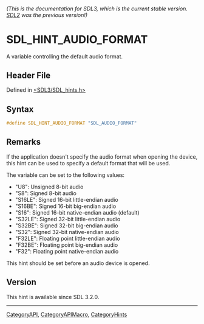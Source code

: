 ###### (This is the documentation for SDL3, which is the current stable version. [SDL2](https://wiki.libsdl.org/SDL2/) was the previous version!)
# SDL_HINT_AUDIO_FORMAT

A variable controlling the default audio format.

## Header File

Defined in [<SDL3/SDL_hints.h>](https://github.com/libsdl-org/SDL/blob/main/include/SDL3/SDL_hints.h)

## Syntax

```c
#define SDL_HINT_AUDIO_FORMAT "SDL_AUDIO_FORMAT"
```

## Remarks

If the application doesn't specify the audio format when opening the
device, this hint can be used to specify a default format that will be
used.

The variable can be set to the following values:

- "U8": Unsigned 8-bit audio
- "S8": Signed 8-bit audio
- "S16LE": Signed 16-bit little-endian audio
- "S16BE": Signed 16-bit big-endian audio
- "S16": Signed 16-bit native-endian audio (default)
- "S32LE": Signed 32-bit little-endian audio
- "S32BE": Signed 32-bit big-endian audio
- "S32": Signed 32-bit native-endian audio
- "F32LE": Floating point little-endian audio
- "F32BE": Floating point big-endian audio
- "F32": Floating point native-endian audio

This hint should be set before an audio device is opened.

## Version

This hint is available since SDL 3.2.0.

----
[CategoryAPI](CategoryAPI), [CategoryAPIMacro](CategoryAPIMacro), [CategoryHints](CategoryHints)

